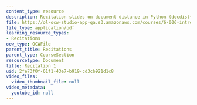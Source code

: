 ```yaml
---
content_type: resource
description: Recitation slides on document distance in Python (docdist{1,2,3,4}.py).
file: https://ol-ocw-studio-app-qa.s3.amazonaws.com/courses/6-006-introduction-to-algorithms-spring-2008/2fe73f0f61f143e7b919cd3cb921d1c8_recitation01.pdf
file_type: application/pdf
learning_resource_types:
- Recitations
ocw_type: OCWFile
parent_title: Recitations
parent_type: CourseSection
resourcetype: Document
title: Recitation 1
uid: 2fe73f0f-61f1-43e7-b919-cd3cb921d1c8
video_files:
  video_thumbnail_file: null
video_metadata:
  youtube_id: null
---
```

